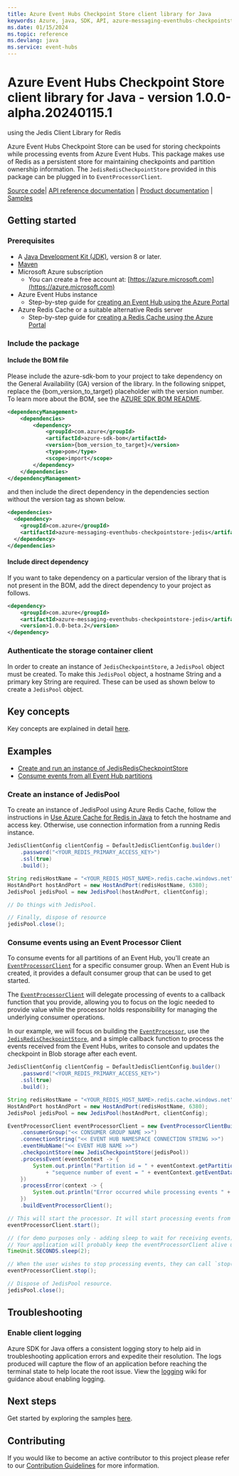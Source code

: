 ```yaml
---
title: Azure Event Hubs Checkpoint Store client library for Java
keywords: Azure, java, SDK, API, azure-messaging-eventhubs-checkpointstore-jedis, event-hubs
ms.date: 01/15/2024
ms.topic: reference
ms.devlang: java
ms.service: event-hubs
---
```

# Azure Event Hubs Checkpoint Store client library for Java - version 1.0.0-alpha.20240115.1 
 using the Jedis Client Library for Redis

Azure Event Hubs Checkpoint Store can be used for storing checkpoints while processing events from Azure Event Hubs.
This package makes use of Redis as a persistent store for maintaining checkpoints and partition ownership information.
The `JedisRedisCheckpointStore` provided in this package can be plugged in to `EventProcessorClient`.

[Source code][source_code]| [API reference documentation][api_documentation] | [Product
documentation][event_hubs_product_docs] | [Samples][sample_examples]

## Getting started

### Prerequisites

- A [Java Development Kit (JDK)][jdk_link], version 8 or later.
- [Maven][maven]
- Microsoft Azure subscription
    - You can create a free account at: [https://azure.microsoft.com](https://azure.microsoft.com)
- Azure Event Hubs instance
    - Step-by-step guide for [creating an Event Hub using the Azure Portal][event_hubs_create]
- Azure Redis Cache or a suitable alternative Redis server
    - Step-by-step guide for [creating a Redis Cache using the Azure Portal][redis_quickstart]

### Include the package
#### Include the BOM file

Please include the azure-sdk-bom to your project to take dependency on the General Availability (GA) version of the library. In the following snippet, replace the {bom_version_to_target} placeholder with the version number.
To learn more about the BOM, see the [AZURE SDK BOM README](https://github.com/Azure/azure-sdk-for-java/blob/main/sdk/boms/azure-sdk-bom/README.md).

```xml
<dependencyManagement>
    <dependencies>
        <dependency>
            <groupId>com.azure</groupId>
            <artifactId>azure-sdk-bom</artifactId>
            <version>{bom_version_to_target}</version>
            <type>pom</type>
            <scope>import</scope>
        </dependency>
    </dependencies>
</dependencyManagement>
```
and then include the direct dependency in the dependencies section without the version tag as shown below.

```xml
<dependencies>
  <dependency>
    <groupId>com.azure</groupId>
    <artifactId>azure-messaging-eventhubs-checkpointstore-jedis</artifactId>
  </dependency>
</dependencies>
```

#### Include direct dependency
If you want to take dependency on a particular version of the library that is not present in the BOM,
add the direct dependency to your project as follows.

[//]: # ({x-version-update-start;com.azure:azure-messaging-eventhubs-checkpointstore-jedis;current})
```xml
<dependency>
    <groupId>com.azure</groupId>
    <artifactId>azure-messaging-eventhubs-checkpointstore-jedis</artifactId>
    <version>1.0.0-beta.2</version>
</dependency>
```
[//]: # ({x-version-update-end})

### Authenticate the storage container client

In order to create an instance of `JedisCheckpointStore`, a `JedisPool` object must be created. To make this `JedisPool`
object, a hostname String and a primary key String are required. These can be used as shown below to create a
`JedisPool` object.

## Key concepts

Key concepts are explained in detail [here][key_concepts].

## Examples
- [Create and run an instance of JedisRedisCheckpointStore][sample_jedis_client]
- [Consume events from all Event Hub partitions][sample_event_processor]

### Create an instance of JedisPool

To create an instance of JedisPool using Azure Redis Cache, follow the instructions in
[Use Azure Cache for Redis in Java][redis_quickstart_java] to fetch the hostname and access key.  Otherwise, use
connection information from a running Redis instance.

```java readme-sample-createJedis
JedisClientConfig clientConfig = DefaultJedisClientConfig.builder()
    .password("<YOUR_REDIS_PRIMARY_ACCESS_KEY>")
    .ssl(true)
    .build();

String redisHostName = "<YOUR_REDIS_HOST_NAME>.redis.cache.windows.net";
HostAndPort hostAndPort = new HostAndPort(redisHostName, 6380);
JedisPool jedisPool = new JedisPool(hostAndPort, clientConfig);

// Do things with JedisPool.

// Finally, dispose of resource
jedisPool.close();
```

### Consume events using an Event Processor Client

To consume events for all partitions of an Event Hub, you'll create an
[`EventProcessorClient`][source_eventprocessorclient] for a specific consumer group. When an Event Hub is created, it
provides a default consumer group that can be used to get started.

The [`EventProcessorClient`][source_eventprocessorclient] will delegate processing of events to a callback function
that you provide, allowing you to focus on the logic needed to provide value while the processor holds responsibility
for managing the underlying consumer operations.

In our example, we will focus on building the [`EventProcessor`][source_eventprocessorclient], use the
[`JedisRedisCheckpointStore`][source_jedisredischeckpointstore], and a simple callback function to process the events
received from the Event Hubs, writes to console and updates the checkpoint in Blob storage after each event.

```java readme-sample-createCheckpointStore
JedisClientConfig clientConfig = DefaultJedisClientConfig.builder()
    .password("<YOUR_REDIS_PRIMARY_ACCESS_KEY>")
    .ssl(true)
    .build();

String redisHostName = "<YOUR_REDIS_HOST_NAME>.redis.cache.windows.net";
HostAndPort hostAndPort = new HostAndPort(redisHostName, 6380);
JedisPool jedisPool = new JedisPool(hostAndPort, clientConfig);

EventProcessorClient eventProcessorClient = new EventProcessorClientBuilder()
    .consumerGroup("<< CONSUMER GROUP NAME >>")
    .connectionString("<< EVENT HUB NAMESPACE CONNECTION STRING >>")
    .eventHubName("<< EVENT HUB NAME >>")
    .checkpointStore(new JedisCheckpointStore(jedisPool))
    .processEvent(eventContext -> {
        System.out.println("Partition id = " + eventContext.getPartitionContext().getPartitionId() + " and "
            + "sequence number of event = " + eventContext.getEventData().getSequenceNumber());
    })
    .processError(context -> {
        System.out.println("Error occurred while processing events " + context.getThrowable().getMessage());
    })
    .buildEventProcessorClient();

// This will start the processor. It will start processing events from all partitions.
eventProcessorClient.start();

// (for demo purposes only - adding sleep to wait for receiving events)
// Your application will probably keep the eventProcessorClient alive until the program ends.
TimeUnit.SECONDS.sleep(2);

// When the user wishes to stop processing events, they can call `stop()`.
eventProcessorClient.stop();

// Dispose of JedisPool resource.
jedisPool.close();
```

## Troubleshooting

### Enable client logging

Azure SDK for Java offers a consistent logging story to help aid in troubleshooting application errors and expedite
their resolution. The logs produced will capture the flow of an application before reaching the terminal state to help
locate the root issue. View the [logging][logging] wiki for guidance about enabling logging.

## Next steps

Get started by exploring the samples [here][samples_readme].

## Contributing

If you would like to become an active contributor to this project please refer to our [Contribution
Guidelines][guidelines] for more information.

<!-- Links -->
[api_documentation]: https://azure.github.io/azure-sdk-for-java
[event_hubs_create]: /azure/event-hubs/event-hubs-create
[event_hubs_product_docs]: /azure/event-hubs/
[jdk_link]: /java/azure/jdk/?view=azure-java-stable
[key_concepts]: https://github.com/Azure/azure-sdk-for-java/blob/main/sdk/eventhubs/azure-messaging-eventhubs-checkpointstore-blob/README.md#key-concepts
[logging]: https://github.com/Azure/azure-sdk-for-java/wiki/Logging-with-Azure-SDK
[maven]: https://maven.apache.org/
[redis_quickstart]: https://learn.microsoft.com/azure/azure-cache-for-redis/quickstart-create-redis
[redis_quickstart_java]: https://learn.microsoft.com/azure/azure-cache-for-redis/cache-java-get-started
[samples_readme]: https://github.com/Azure/azure-sdk-for-java/tree/main/sdk/eventhubs/azure-messaging-eventhubs-checkpointstore-jedis
[sample_jedis_client]: https://github.com/Azure/azure-sdk-for-java/blob/main/sdk/eventhubs/azure-messaging-eventhubs-checkpointstore-jedis/src/samples/java/com/azure/messaging/eventhubs/checkpointstore/jedis/JedisCheckpointStoreSample.java
[sample_event_processor]: https://github.com/Azure/azure-sdk-for-java/blob/main/sdk/eventhubs/azure-messaging-eventhubs-checkpointstore-jedis/src/samples/java/com/azure/messaging/eventhubs/checkpointstore/jedis/EventProcessorClientJedisSample.java
[sample_examples]: https://github.com/Azure/azure-sdk-for-java/tree/main/sdk/eventhubs/azure-messaging-eventhubs-checkpointstore-jedis/src/samples
[source_code]: https://github.com/Azure/azure-sdk-for-java/tree/main/sdk/eventhubs/azure-messaging-eventhubs-checkpointstore-jedis
[source_eventprocessorclient]: https://github.com/Azure/azure-sdk-for-java/blob/main/sdk/eventhubs/azure-messaging-eventhubs/src/main/java/com/azure/messaging/eventhubs/EventProcessorClient.java
[source_jedisredischeckpointstore]: https://github.com/Azure/azure-sdk-for-java/blob/main/sdk/eventhubs/azure-messaging-eventhubs-checkpointstore-jedis/src/main/java/com/azure/messaging/eventhubs/checkpointstore/jedis/JedisCheckpointStore.java
[guidelines]: https://github.com/Azure/azure-sdk-for-java/blob/main/CONTRIBUTING.md

